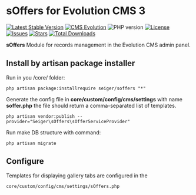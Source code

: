# sOffers for Evolution CMS 3
[![Latest Stable Version](https://img.shields.io/packagist/v/seiger/soffers?label=version)](https://packagist.org/packages/seiger/soffers)
[![CMS Evolution](https://img.shields.io/badge/CMS-Evolution-brightgreen.svg)](https://github.com/evolution-cms/evolution)
![PHP version](https://img.shields.io/packagist/php-v/seiger/soffers)
[![License](https://img.shields.io/packagist/l/seiger/soffers)](https://packagist.org/packages/seiger/soffers)
[![Issues](https://img.shields.io/github/issues/Seiger/soffers)](https://github.com/Seiger/soffer/soffers)
[![Stars](https://img.shields.io/packagist/stars/Seiger/soffers)](https://packagist.org/packages/seiger/soffers)
[![Total Downloads](https://img.shields.io/packagist/dt/seiger/soffers)](https://packagist.org/packages/seiger/soffers)

**sOffers** Module for records management in the Evolution CMS admin panel.

## Install by artisan package installer

Run in you /core/ folder:

```console
php artisan package:installrequire seiger/soffers "*"
```

Generate the config file in **core/custom/config/cms/settings** with 
name **soffer.php** the file should return a 
comma-separated list of templates.

```console
php artisan vendor:publish --provider="Seiger\sOffers\sOfferServiceProvider"
```

Run make DB structure with command:

```console
php artisan migrate
```

## Configure

Templates for displaying gallery tabs are configured in the 

```console
core/custom/config/cms/settings/sOffers.php
```